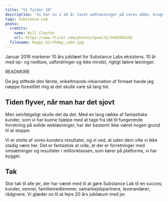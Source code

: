```yaml
---
title: "Vi fylder 10"
description: 'Vi har nu i 10 år lavet webløsninger på vores måde; brugervenlige og af høj teknisk kvalitet.'
tags: Substance Lab
photo:
  credits:
    name: Will Clayton
    url: https://www.flickr.com/photos/spool32/5045502202
  filename: happy_birthday_cake.jpg
---
```


Januar 2016 markerer 10 års jubilæet for Substance Labs eksistens. 10 år med op- og nedture, udfordringer og ikke mindst, rigtigt lækre løsninger.

READMORE

Da jeg stiftede den første, enkeltmands-inkarnation af firmaet havde jeg næppe forestillet mig at det skulle vare så lang tid.

## Tiden flyver, når man har det sjovt

Men selvfølgeligt skulle det da det. Med en lang række af fantastiske kunder, som vi har kunne hjælpe med at tage fra idé til fungerende forretning på solide webløsninger, har der bestemt ikke været nogen grund til at stoppe.

Vi er stolte af vores kunders resultater, og vi ved, at uden dem ville vi ikke stadig være her. Det er fantastisk at vide, at der er forretninger med omsætninger og resultater i millionklassen, som kører på platforme, vi har bygget.

## Tak

Stor tak til alle jer, der har været med til at gøre Substance Lab til en succes; kunder, venner, familiemedlemmer, samarbejdspartnere, leverandører, rådgivere. Vi glæder os til at fejre 20 års jubilæum med jer.
